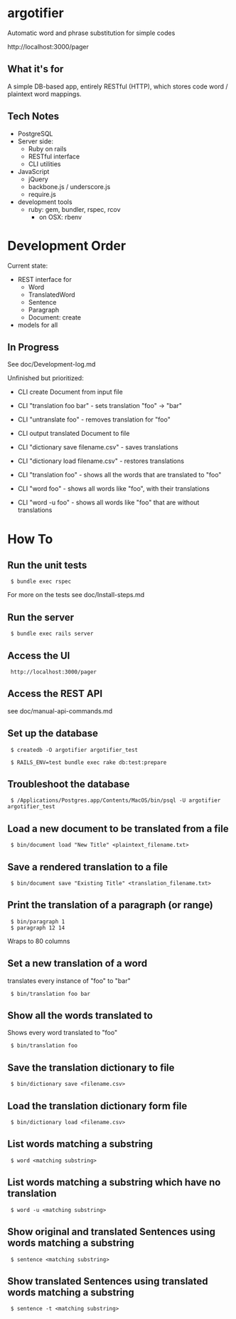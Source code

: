 argotifier
==========

Automatic word and phrase substitution for simple codes

http://localhost:3000/pager

What it's for
-------------

A simple DB-based app, entirely RESTful (HTTP), which stores 
code word / plaintext word mappings.

Tech Notes
----------

- PostgreSQL
- Server side:
   - Ruby on rails
   - RESTful interface
   - CLI utilities
- JavaScript
   - jQuery
   - backbone.js / underscore.js
   - require.js
- development tools
   - ruby: gem, bundler, rspec, rcov
      - on OSX: rbenv


Development Order
=================

Current state:
- REST interface for
   - Word
   - TranslatedWord
   - Sentence
   - Paragraph
   - Document: create
- models for all


In Progress
-----------

See doc/Development-log.md

Unfinished but prioritized:
- CLI create Document from input file

- CLI "translation foo bar" - sets translation "foo" -> "bar"
- CLI "untranslate foo" - removes translation for "foo"

- CLI output translated Document to file

- CLI "dictionary save filename.csv" - saves translations
- CLI "dictionary load filename.csv" - restores translations

- CLI "translation foo" - shows all the words that are translated to "foo"
- CLI "word foo" - shows all words like "foo", with their translations
- CLI "word -u foo" - shows all words like "foo" that are without translations



How To
======

Run the unit tests
------------------

     $ bundle exec rspec

For more on the tests see doc/Install-steps.md


Run the server
--------------

     $ bundle exec rails server

Access the UI
-------------

     http://localhost:3000/pager


Access the REST API
-------------------

see doc/manual-api-commands.md

Set up the database
-------------------

     $ createdb -O argotifier argotifier_test

     $ RAILS_ENV=test bundle exec rake db:test:prepare

Troubleshoot the database
-------------------------

     $ /Applications/Postgres.app/Contents/MacOS/bin/psql -U argotifier argotifier_test


Load a new document to be translated from a file
------------------------------------------------

     $ bin/document load "New Title" <plaintext_filename.txt>


Save a rendered translation to a file
-------------------------------------

     $ bin/document save "Existing Title" <translation_filename.txt>


Print the translation of a paragraph (or range)
-----------------------------------------------

     $ bin/paragraph 1
     $ paragraph 12 14

Wraps to 80 columns

Set a new translation of a word
-------------------------------

translates every instance of "foo" to "bar"

     $ bin/translation foo bar

Show all the words translated to
--------------------------------

Shows every word translated to "foo"

     $ bin/translation foo

Save the translation dictionary to file
---------------------------------------

     $ bin/dictionary save <filename.csv>

Load the translation dictionary form file
-----------------------------------------

     $ bin/dictionary load <filename.csv>

List words matching a substring
-------------------------------

     $ word <matching substring>

List words matching a substring which have no translation
---------------------------------------------------------

     $ word -u <matching substring>


Show original and translated Sentences using words matching a substring
-----------------------------------------------------------------------

     $ sentence <matching substring>


Show translated Sentences using translated words matching a substring
---------------------------------------------------------------------

     $ sentence -t <matching substring>
